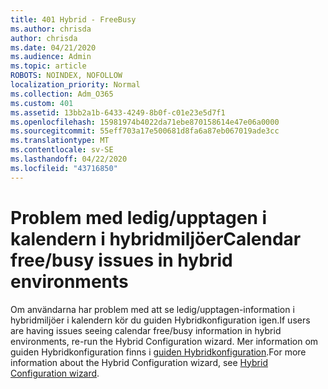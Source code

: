 ```yaml
---
title: 401 Hybrid - FreeBusy
ms.author: chrisda
author: chrisda
ms.date: 04/21/2020
ms.audience: Admin
ms.topic: article
ROBOTS: NOINDEX, NOFOLLOW
localization_priority: Normal
ms.collection: Adm_O365
ms.custom: 401
ms.assetid: 13bb2a1b-6433-4249-8b0f-c01e23e5d7f1
ms.openlocfilehash: 15981974b4022da71ebe870158614e47e06a0000
ms.sourcegitcommit: 55eff703a17e500681d8fa6a87eb067019ade3cc
ms.translationtype: MT
ms.contentlocale: sv-SE
ms.lasthandoff: 04/22/2020
ms.locfileid: "43716850"
---
```

# <a name="calendar-freebusy-issues-in-hybrid-environments"></a><span data-ttu-id="3f8a8-102">Problem med ledig/upptagen i kalendern i hybridmiljöer</span><span class="sxs-lookup"><span data-stu-id="3f8a8-102">Calendar free/busy issues in hybrid environments</span></span>

<span data-ttu-id="3f8a8-103">Om användarna har problem med att se ledig/upptagen-information i hybridmiljöer i kalendern kör du guiden Hybridkonfiguration igen.</span><span class="sxs-lookup"><span data-stu-id="3f8a8-103">If users are having issues seeing calendar free/busy information in hybrid environments, re-run the Hybrid Configuration wizard.</span></span> <span data-ttu-id="3f8a8-104">Mer information om guiden Hybridkonfiguration finns i [guiden Hybridkonfiguration](https://go.microsoft.com/fwlink/p/?linkid=528149).</span><span class="sxs-lookup"><span data-stu-id="3f8a8-104">For more information about the Hybrid Configuration wizard, see [Hybrid Configuration wizard](https://go.microsoft.com/fwlink/p/?linkid=528149).</span></span>
